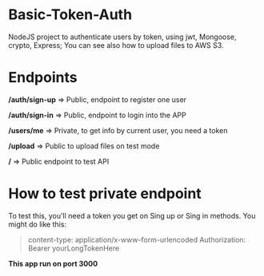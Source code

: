 # Basic-Token-Auth
NodeJS project to authenticate users by token, using jwt, Mongoose, crypto, Express; You can see also how to upload files to AWS S3.

# Endpoints

**/auth/sign-up** => Public, endpoint to register one user

**/auth/sign-in** => Public, endpoint to login into the APP

**/users/me** => Private, to get info by current user, you need a token

**/upload** => Public to upload files on test mode

**/** => Public endpoint to test API

# How to test private endpoint

To test this, you'll need a token you get on Sing up or Sing in methods. You might do like this:

> content-type: application/x-www-form-urlencoded
Authorization: Bearer yourLongTokenHere

**This app run on port 3000**
